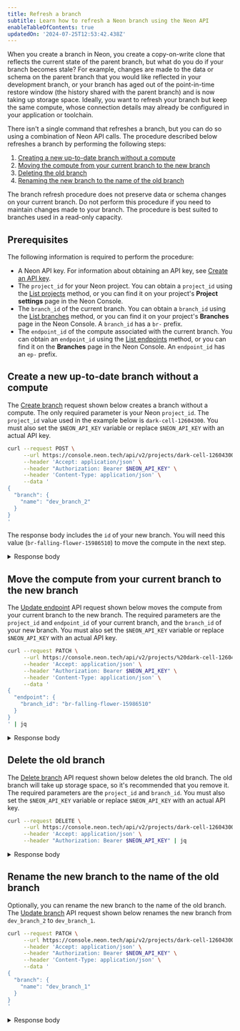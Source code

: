 ```yaml
---
title: Refresh a branch
subtitle: Learn how to refresh a Neon branch using the Neon API
enableTableOfContents: true
updatedOn: '2024-07-25T12:53:42.438Z'
---
```


When you create a branch in Neon, you create a copy-on-write clone that reflects the current state of the parent branch, but what do you do if your branch becomes stale? For example, changes are made to the data or schema on the parent branch that you would like reflected in your development branch, or your branch has aged out of the point-in-time restore window (the history shared with the parent branch) and is now taking up storage space. Ideally, you want to refresh your branch but keep the same compute, whose connection details may already be configured in your application or toolchain.

There isn't a single command that refreshes a branch, but you can do so using a combination of Neon API calls. The procedure described below refreshes a branch by performing the following steps:

1. [Creating a new up-to-date branch without a compute](#create-a-new-up-to-date-branch-without-a-compute)
2. [Moving the compute from your current branch to the new branch](#move-the-compute-from-your-current-branch-to-the-new-branch)
3. [Deleting the old branch](#delete-the-old-branch)
4. [Renaming the new branch to the name of the old branch](#rename-the-new-branch-to-the-name-of-the-old-branch)

<Admonition type="important">
The branch refresh procedure does not preserve data or schema changes on your current branch. Do not perform this procedure if you need to maintain changes made to your branch. The procedure is best suited to branches used in a read-only capacity.
</Admonition>

## Prerequisites

The following information is required to perform the procedure:

- A Neon API key. For information about obtaining an API key, see [Create an API key](/docs/manage/api-keys#create-an-api-key).
- The `project_id` for your Neon project. You can obtain a `project_id` using the [List projects](https://api-docs.neon.tech/reference/listprojects) method, or you can find it on your project's **Project settings** page in the Neon Console.
- The `branch_id` of the current branch. You can obtain a `branch_id` using the [List branches](https://api-docs.neon.tech/reference/listprojectbranches) method, or you can find it on your project's **Branches** page in the Neon Console. A `branch_id` has a `br-` prefix.
- The `endpoint_id` of the compute associated with the current branch. You can obtain an `endpoint_id` using the [List endpoints](https://api-docs.neon.tech/reference/listprojectendpoints) method, or you can find it on the **Branches** page in the Neon Console. An `endpoint_id` has an `ep-` prefix.

## Create a new up-to-date branch without a compute

The [Create branch](https://api-docs.neon.tech/reference/createprojectbranch) request shown below creates a branch without a compute. The only required parameter is your Neon `project_id`. The `project_id` value used in the example below is `dark-cell-12604300`. You must also set the `$NEON_API_KEY` variable or replace `$NEON_API_KEY` with an actual API key.

```bash
curl --request POST \
     --url https://console.neon.tech/api/v2/projects/dark-cell-12604300/branches \
     --header 'Accept: application/json' \
     --header "Authorization: Bearer $NEON_API_KEY" \
     --header 'Content-Type: application/json' \
     --data '
{
  "branch": {
    "name": "dev_branch_2"
  }
}
'
```

The response body includes the `id` of your new branch. You will need this value (`br-falling-flower-15986510`) to move the compute in the next step.

<details>
<summary>Response body</summary>
```json
{
  "branch": {
    "id": "br-falling-flower-15986510",
    "project_id": "dark-cell-12604300",
    "parent_id": "br-bold-grass-13759798",
    "parent_lsn": "0/1EAB620",
    "name": "dev_branch_2",
    "current_state": "init",
    "pending_state": "ready",
    "creation_source": "console",
    "default": false,
    "cpu_used_sec": 0,
    "compute_time_seconds": 0,
    "active_time_seconds": 0,
    "written_data_bytes": 0,
    "data_transfer_bytes": 0,
    "created_at": "2023-09-05T17:02:37Z",
    "updated_at": "2023-09-05T17:02:37Z"
  },
  "endpoints": [],
  "operations": [
    {
      "id": "d67c531b-1b00-44e0-b3d7-4bf306b030c0",
      "project_id": "dark-cell-12604300",
      "branch_id": "br-falling-flower-15986510",
      "action": "create_branch",
      "status": "running",
      "failures_count": 0,
      "created_at": "2023-09-05T17:02:37Z",
      "updated_at": "2023-09-05T17:02:37Z",
      "total_duration_ms": 0
    }
  ],
  "roles": [
    {
      "branch_id": "br-falling-flower-15986510",
      "name": "daniel",
      "protected": false,
      "created_at": "2023-09-05T16:25:57Z",
      "updated_at": "2023-09-05T16:25:57Z"
    }
  ],
  "databases": [
    {
      "id": 5840511,
      "branch_id": "br-falling-flower-15986510",
      "name": "neondb",
      "owner_name": "daniel",
      "created_at": "2023-09-05T16:25:57Z",
      "updated_at": "2023-09-05T16:25:57Z"
    }
  ]
}
```
</details>

## Move the compute from your current branch to the new branch

The [Update endpoint](https://api-docs.neon.tech/reference/updateprojectendpoint) API request shown below moves the compute from your current branch to the new branch. The required parameters are the `project_id` and `endpoint_id` of your current branch, and the `branch_id` of your new branch. You must also set the `$NEON_API_KEY` variable or replace `$NEON_API_KEY` with an actual API key.

```bash shouldWrap
curl --request PATCH \
     --url https://console.neon.tech/api/v2/projects/%20dark-cell-12604300/endpoints/ep-divine-violet-55990977 \
     --header 'Accept: application/json' \
     --header "Authorization: Bearer $NEON_API_KEY" \
     --header 'Content-Type: application/json' \
     --data '
{
  "endpoint": {
    "branch_id": "br-falling-flower-15986510"
  }
}
' | jq
```

<details>
<summary>Response body</summary>
```json
{
  "endpoint": {
    "host": "ep-divine-violet-55990977.us-east-2.aws.neon.tech",
    "id": "ep-divine-violet-55990977",
    "project_id": "dark-cell-12604300",
    "branch_id": "br-falling-flower-15986510",
    "autoscaling_limit_min_cu": 0.25,
    "autoscaling_limit_max_cu": 0.25,
    "region_id": "aws-us-east-2",
    "type": "read_write",
    "current_state": "idle",
    "settings": {},
    "pooler_enabled": false,
    "pooler_mode": "transaction",
    "disabled": false,
    "passwordless_access": true,
    "last_active": "2000-01-01T00:00:00Z",
    "creation_source": "console",
    "created_at": "2023-09-05T16:53:14Z",
    "updated_at": "2023-09-05T17:07:26Z",
    "proxy_host": "us-east-2.aws.neon.tech",
    "suspend_timeout_seconds": 0,
    "provisioner": "k8s-pod"
  },
  "operations": []
}
```
</details>

## Delete the old branch

The [Delete branch](https://api-docs.neon.tech/reference/deleteprojectbranch) API request shown below deletes the old branch. The old branch will take up storage space, so it's recommended that you remove it. The required parameters are the `project_id` and `branch_id`. You must also set the `$NEON_API_KEY` variable or replace `$NEON_API_KEY` with an actual API key.

```bash shouldWrap
curl --request DELETE \
     --url https://console.neon.tech/api/v2/projects/dark-cell-12604300/branches/br-wandering-forest-45768684 \
     --header 'Accept: application/json' \
     --header "Authorization: Bearer $NEON_API_KEY" | jq
```

<details>
<summary>Response body</summary>
```json
{
  "branch": {
    "id": "br-wandering-forest-45768684",
    "project_id": "dark-cell-12604300",
    "parent_id": "br-bold-grass-13759798",
    "parent_lsn": "0/1EAB620",
    "name": "dev_branch_1",
    "current_state": "ready",
    "logical_size": 29679616,
    "creation_source": "console",
    "default": false,
    "cpu_used_sec": 0,
    "compute_time_seconds": 0,
    "active_time_seconds": 0,
    "written_data_bytes": 0,
    "data_transfer_bytes": 0,
    "created_at": "2023-09-05T16:53:14Z",
    "updated_at": "2023-09-05T17:09:19Z"
  },
  "operations": [
    {
      "id": "d5e39417-c35f-43df-b248-e2ee5c7f04e3",
      "project_id": "dark-cell-12604300",
      "branch_id": "br-wandering-forest-45768684",
      "action": "delete_timeline",
      "status": "running",
      "failures_count": 0,
      "created_at": "2023-09-05T17:09:19Z",
      "updated_at": "2023-09-05T17:09:19Z",
      "total_duration_ms": 0
    }
  ]
}
```
</details>

## Rename the new branch to the name of the old branch

Optionally, you can rename the new branch to the name of the old branch. The [Update branch](https://api-docs.neon.tech/reference/updateprojectbranch) API request shown below renames the new branch from `dev_branch_2` to `dev_branch_1`.

```bash shouldWrap
curl --request PATCH \
     --url https://console.neon.tech/api/v2/projects/dark-cell-12604300/branches/br-falling-flower-15986510 \
     --header 'Accept: application/json' \
     --header "Authorization: Bearer $NEON_API_KEY" \
     --header 'Content-Type: application/json' \
     --data '
{
  "branch": {
    "name": "dev_branch_1"
  }
}
'
```

<details>
<summary>Response body</summary>
```json
{
  "branch": {
    "id": "br-falling-flower-15986510",
    "project_id": "dark-cell-12604300",
    "parent_id": "br-bold-grass-13759798",
    "parent_lsn": "0/1EAB620",
    "name": "dev_branch_1",
    "current_state": "ready",
    "creation_source": "console",
    "default": false,
    "cpu_used_sec": 0,
    "compute_time_seconds": 0,
    "active_time_seconds": 0,
    "written_data_bytes": 0,
    "data_transfer_bytes": 0,
    "created_at": "2023-09-05T17:02:37Z",
    "updated_at": "2023-09-05T17:14:47Z"
  },
  "operations": []
}
```

</details>
